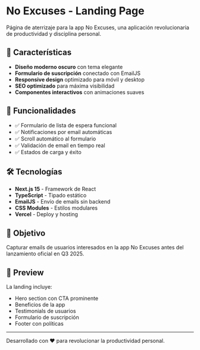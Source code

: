 # No Excuses - Landing Page

Página de aterrizaje para la app No Excuses, una aplicación revolucionaria de productividad y disciplina personal.

## 🚀 Características

- **Diseño moderno oscuro** con tema elegante
- **Formulario de suscripción** conectado con EmailJS
- **Responsive design** optimizado para móvil y desktop
- **SEO optimizado** para máxima visibilidad
- **Componentes interactivos** con animaciones suaves

## 📧 Funcionalidades

- ✅ Formulario de lista de espera funcional
- ✅ Notificaciones por email automáticas
- ✅ Scroll automático al formulario
- ✅ Validación de email en tiempo real
- ✅ Estados de carga y éxito

## 🛠 Tecnologías

- **Next.js 15** - Framework de React
- **TypeScript** - Tipado estático
- **EmailJS** - Envío de emails sin backend
- **CSS Modules** - Estilos modulares
- **Vercel** - Deploy y hosting

## 🎯 Objetivo

Capturar emails de usuarios interesados en la app No Excuses antes del lanzamiento oficial en Q3 2025.

## 📱 Preview

La landing incluye:
- Hero section con CTA prominente
- Beneficios de la app
- Testimonials de usuarios
- Formulario de suscripción
- Footer con políticas

---

Desarrollado con ❤️ para revolucionar la productividad personal.